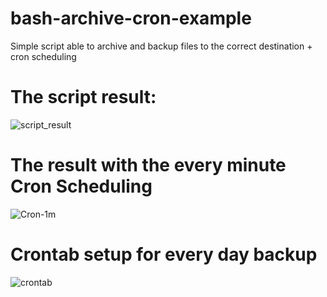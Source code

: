# bash-archive-cron-example
Simple script able to archive and backup files to the correct destination + cron scheduling 


# The script result:
 ![script_result](https://github.com/panasewicz/bash-archive-cron-example/assets/145676373/f0287df3-7582-46b4-9bb2-1fec1047a5d7)

# The result with the every minute Cron Scheduling

![Cron-1m](https://github.com/panasewicz/bash-archive-cron-example/assets/145676373/a0cf640d-5b9b-4acc-9bdb-8584b0f50bfe)

# Crontab setup for every day backup
![crontab](https://github.com/panasewicz/bash-archive-cron-example/assets/145676373/4263d22c-6f36-4a6a-9d6d-70470aac2501)
